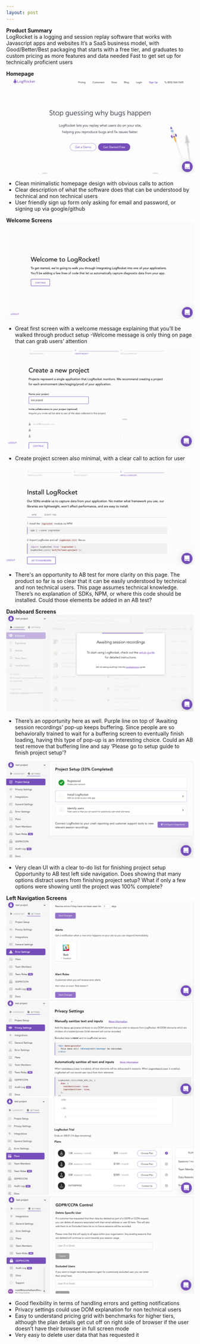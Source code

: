 ```yaml
---
layout: post
---
```


**Product Summary**<br>
LogRocket is a logging and session replay software that works with Javascript apps and websites
It’s a SaaS business model, with Good/Better/Best packaging that starts with a free tier, and graduates to custom pricing as more features and data needed
Fast to get set up for technically proficient users

**Homepage**
![LogRocket Homepage](/assets/images/logrocket/website-homepage.png)

- Clean minimalistic homepage design with obvious calls to action
- Clear description of what the software does that can be understood by technical and non technical users
- User friendly sign up form only asking for email and password, or signing up via google/github

**Welcome Screens**
![LogRocket welcome screen](/assets/images/logrocket/WelcomePage.png)
- Great first screen with a welcome message explaining that you’ll be walked through product setup
-Welcome message is only thing on page that can grab users’ attention

![LogRocket welcome screen](/assets/images/logrocket/CreateNewProject.png)
- Create project screen also minimal, with a clear call to action for user

![LogRocket welcome screen](/assets/images/logrocket/Install.png)
- There's an opportunity to AB test for more clarity on this page. The product so far is so clear that it can be easily understood by technical and non technical users. This page assumes technical knowledge. There’s no explanation of SDKs, NPM, or where this code should be installed. Could those elements be added in an AB test?

**Dashboard Screens**
![LogRocket welcome screen](/assets/images/logrocket/AwaitingSessions.png)
- There’s an opportunity here as well. Purple line on top of ‘Awaiting session recordings’ pop-up keeps buffering. Since people are so behaviorally trained to wait for a buffering screen to eventually finish loading, having this type of pop-up is an interesting choice. Could an AB test remove that buffering line and say ‘Please go to setup guide to finish project setup’?

![LogRocket welcome screen](/assets/images/logrocket/ProjectSetup.png)
- Very clean UI with a clear to-do list for finishing project setup
Opportunity to AB test left side navigation. Does showing that many options distract users from finishing project setup? What if only a few options were showing until the project was 100% complete?

**Left Navigation Screens**
![LogRocket welcome screen](/assets/images/logrocket/ErrorSettings.png)
![LogRocket welcome screen](/assets/images/logrocket/PrivacySettings.png)
![LogRocket welcome screen](/assets/images/logrocket/PlansPricing.png)
![LogRocket welcome screen](/assets/images/logrocket/UserData.png)
- Good flexibility in terms of handling errors and getting notifications
- Privacy settings could use DOM explanation for non technical users
- Easy to understand pricing grid with benchmarks for higher tiers, although the plan details get cut off on right side of browser if the user doesn’t have their browser in full screen mode
- Very easy to delete user data that has requested it
